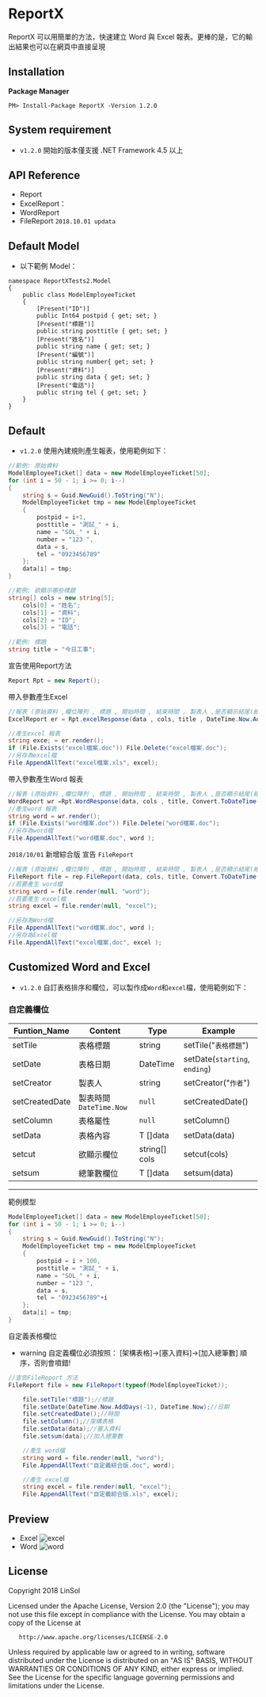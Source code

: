 # ReportX
ReportX 可以用簡單的方法，快速建立 Word 與 Excel 報表。更棒的是，它的輸出結果也可以在網頁中直接呈現

## Installation

**Package Manager**

```
PM> Install-Package ReportX -Version 1.2.0
```

## System requirement

* `v1.2.0` 開始的版本僅支援 .NET Framework 4.5 以上

## API Reference

* Report
* ExcelReport：
* WordReport
* FileReport  `2018.10.01 updata` 


## Default Model
* 以下範例 Model：

```csharp=
namespace ReportXTests2.Model
{
    public class ModelEmployeeTicket
    {
        [Present("ID")]
        public Int64 postpid { get; set; }
        [Present("標題")]
        public string posttitle { get; set; }
        [Present("姓名")]
        public string name { get; set; }
        [Present("編號")]
        public string number{ get; set; }
        [Present("資料")]
        public string data { get; set; }
        [Present("電話")]
        public string tel { get; set; }
    }
}
```

## Default 

* `v1.2.0` 使用內建規則產生報表，使用範例如下：  

```csharp
//範例: 原始資料
ModelEmployeeTicket[] data = new ModelEmployeeTicket[50];
for (int i = 50 - 1; i >= 0; i--)
{
    string s = Guid.NewGuid().ToString("N");
    ModelEmployeeTicket tmp = new ModelEmployeeTicket
    {
        postpid = i+1,
        posttitle = "測試_" + i,
        name = "SOL_" + i,
        number = "123 ",
        data = s,
        tel = "0923456789"
    };
    data[i] = tmp;
}

//範例: 欲顯示哪些標題
string[] cols = new string[5];
    cols[0] = "姓名";
    cols[1] = "資料";
    cols[2] = "ID";
    cols[3] = "電話";
    
//範例: 標題
string title = "今日工事";
```

宣告使用Report方法
```csharp
Report Rpt = new Report();
```
帶入參數產生Excel 

```csharp
//報表 (原始資料 ,欄位陣列 , 標題 , 開始時間 , 結束時間 , 製表人 ,是否顯示結尾(總筆數)欄位)
ExcelReport er = Rpt.excelResponse(data , cols, title , DateTime.Now.AddDays(-1), DateTime.Now, "SOL", true);

//產生excel 報表
string exce; = er.render();
if (File.Exists("excel檔案.doc")) File.Delete("excel檔案.doc");
//另存為excel檔
File.AppendAllText("excel檔案.xls", excel); 

```
帶入參數產生Word 報表
```csharp
//報表 (原始資料 ,欄位陣列 , 標題 , 開始時間 , 結束時間 , 製表人 ,是否顯示結尾(總筆數)欄位)
WordReport wr =Rpt.WordResponse(data, cols , title, Convert.ToDateTime("2017-01-20"), Convert.ToDateTime("2017-01-20"), "SOL",true);
//產生word 報表
string word = wr.render();
if (File.Exists("word檔案.doc")) File.Delete("word檔案.doc");
//另存為word檔
File.AppendAllText("word檔案.doc", word );  

```
`2018/10/01` 新增綜合版   宣告 `FileReport `
```csharp
//報表 (原始資料 ,欄位陣列 , 標題 , 開始時間 , 結束時間 , 製表人 ,是否顯示結尾(總筆數)欄位)
FileReport file = rep.FileReport(data, cols, title, Convert.ToDateTime("2017-01-20"), Convert.ToDateTime("2017-01-20"), "SOL", true);
//若要產生 word檔
string word = file.render(null, "word");
//若要產生 excel檔
string excel = file.render(null, "excel");

//另存為Word檔
File.AppendAllText("word檔案.doc", word );
//另存為Excel檔
File.AppendAllText("excel檔案.doc", excel );  
```


## Customized Word and Excel 

* `v1.2.0` 自訂表格排序和欄位，可以製作成`Word`和`excel`檔，使用範例如下：

### 自定義欄位

|Funtion_Name      |Content|Type|Example|
|-------------|-------------|-----------|---------|
|setTile    |表格標題|string      |setTile("`表格標題`")|
|setDate    |表格日期|DateTime    |setDate(`starting`, `ending`)|
|setCreator|製表人|string         |setCreator("`作者`")|
|setCreatedDate  |製表時間`DateTime.Now`|`null`  |setCreatedDate()|
|setColumn |表格屬性|`null`    |setColumn()|
|setData   |表格內容  |T []data     |setData(data)|
|setcut    |欲顯示欄位|string[] cols| setcut(cols)|
|setsum    |總筆數欄位|T []data|setsum(data)|


----------------------------------------------------------
範例模型
```csharp
ModelEmployeeTicket[] data = new ModelEmployeeTicket[50];
for (int i = 50 - 1; i >= 0; i--)
{
    string s = Guid.NewGuid().ToString("N");
    ModelEmployeeTicket tmp = new ModelEmployeeTicket
    {
        postpid = i + 100,
        posttitle = "測試_" + i,
        name = "SOL_" + i,
        number = "123 ",
        data = s,
        tel = "0923456789"+i
    };
    data[i] = tmp;
}
```
自定義表格欄位 
* warning
自定義欄位必須按照： 
[架構表格]->[塞入資料]->[加入總筆數] 順序，否則會噴錯!
```csharp
//宣告FileReport 方法
FileReport file = new FileReport(typeof(ModelEmployeeTicket));

    file.setTile("標題");//標題
    file.setDate(DateTime.Now.AddDays(-1), DateTime.Now);//日期
    file.setCreatedDate();//時間
    file.setColumn();//架構表格
    file.setData(data);//塞入資料
    file.setsum(data);//加入總筆數

    //產生 word檔
    string word = file.render(null, "word");
    File.AppendAllText("自定義綜合版.doc", word);

    //產生 excel檔
    string excel = file.render(null, "excel");
    File.AppendAllText("自定義綜合版.xls", excel);
```
## Preview
* Excel
![excel](https://i.imgur.com/heC8f8i.png)
* Word 
![word](https://i.imgur.com/CQCqfcu.png)

## License

   Copyright 2018 LinSol

   Licensed under the Apache License, Version 2.0 (the "License");
   you may not use this file except in compliance with the License.
   You may obtain a copy of the License at

       http://www.apache.org/licenses/LICENSE-2.0

   Unless required by applicable law or agreed to in writing, software
   distributed under the License is distributed on an "AS IS" BASIS,
   WITHOUT WARRANTIES OR CONDITIONS OF ANY KIND, either express or implied.
   See the License for the specific language governing permissions and
   limitations under the License.